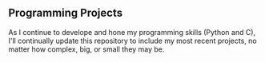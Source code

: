 ## Programming Projects
As I continue to develope and hone my programming skills (Python and C), I'll continually update this repository to include my most recent projects,
no matter how complex, big, or small they may be. 
